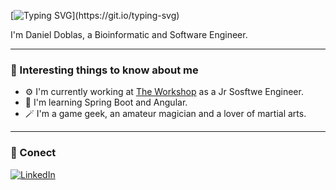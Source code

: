 [![Typing SVG](https://readme-typing-svg.herokuapp.com?font=Fira+Code&pause=1000&width=435&lines=Hello+there!+It's+been+a+while!)](https://git.io/typing-svg)

I'm Daniel Doblas, a Bioinformatic and Software Engineer.

---

### 👀 Interesting things to know about me
  - ⚙️ I'm currently working at <a href='https://theworkshop.com/es/'>The Workshop</a> as a Jr Sosftwe Engineer.
  - 📕 I'm learning Spring Boot and Angular.
  - 🪄 I'm a game geek, an amateur magician and a lover of martial arts.

---

### 🤝 Conect
[![LinkedIn](https://img.shields.io/badge/LinkedIn-0077B5?style=for-the-badge&logo=linkedin&logoColor=white)](https://www.linkedin.com/in/daniel-doblas-jimenez/)
